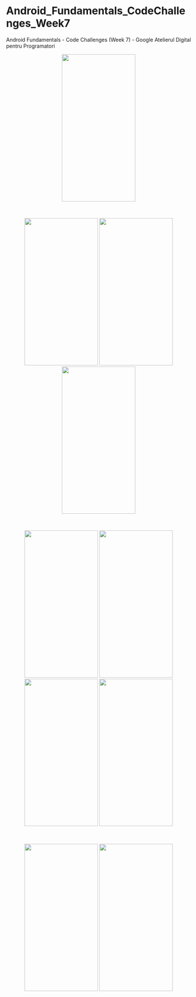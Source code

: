 # Android_Fundamentals_CodeChallenges_Week7
Android Fundamentals - Code Challenges (Week 7) - Google Atelierul Digital pentru Programatori
<br />
<p align="center">
    <img src="https://i.imgur.com/0dWN03d.jpg" width="200" height="400"/>
</p>
<br />
<p align="center">
    <img src="https://i.imgur.com/sjlB04B.jpg" width="200" height="400"/>
    <img src="https://i.imgur.com/QLzzVdX.jpg" width="200" height="400"/>
    <img src="https://i.imgur.com/ZViD2Wt.jpg" width="200" height="400"/>
</p>
<br />
<p align="center">
    <img src="https://i.imgur.com/v8i6pX8.jpg" width="200" height="400"/>
    <img src="https://i.imgur.com/XJ498HA.jpg" width="200" height="400"/>
    <img src="https://i.imgur.com/OkmocSG.jpg" width="200" height="400"/>
    <img src="https://i.imgur.com/xyRuqqZ.jpg" width="200" height="400"/>
</p>
<br />
<p align="center">
    <img src="https://i.imgur.com/P1SGQxr.jpg" width="200" height="400"/>
    <img src="https://i.imgur.com/YyEZtjg.jpg" width="200" height="400"/>
</p>
